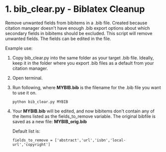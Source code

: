 # 1. bib_clear.py  -  Biblatex Cleanup

Remove unwanted fields from bibitems in a .bib file. Created because citation manager doesn't have enough .bib export options about which secondary fields in bibitems should be excluded. This script will remove unwanted fields. The fields can be edited in the file. 

Example use:
1. Copy bib_clear.py into the same folder as your target .bib file. Ideally, keep it in the folder where you export .bib files as a default from your citation manager.
2. Open terminal.
3. Run following, where **MYBIB.bib** is the filename for the .bib file you want to use it on.
   ```
   python bib_clear.py MYBIB
   ```
5. Your **MYBIB.bib** will be edited, and now bibitems don't contain any of the items listed as the fields_to_remove variable. The original bibfile is saved as a new file: **MYBIB_orig.bib**

   Default list is:
   ```
   fields_to_remove = ['abstract','url','isbn','local-url','copyright']
   ```
